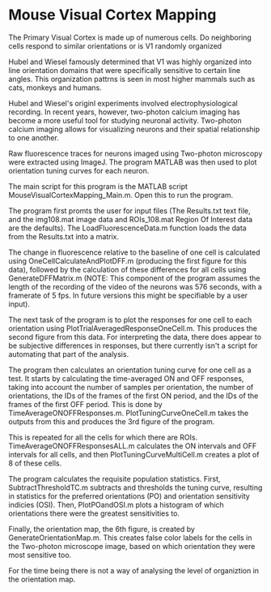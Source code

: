 # Mouse Visual Cortex Mapping
The Primary Visual Cortex is made up of numerous cells. Do neighboring cells respond to similar orientations or is V1 randomly organized

Hubel and Wiesel famously determined that V1 was highly organized into line orientation domains that were specifically sensitive to certain line angles. This organization pattrns is seen in most higher mammals such as cats, monkeys and humans.

Hubel and Wiesel's originl experiments involved electrophysiological recording. In recent years, however, two-photon calcium imaging has become a more useful tool for studying neuronal activity. Two-photon calcium imaging allows for visualizing neurons and their spatial relationship to one another.

Raw fluorescence traces for neurons imaged using Two-photon microscopy were extracted using ImageJ. The program MATLAB was then used to plot orientation tuning curves for each neuron.

The main script for this program is the MATLAB script MouseVisualCortexMapping_Main.m. Open this to run the program.

The program first promts the user for input files (The Results.txt text file, and the img108.mat image data and ROIs_108.mat Region Of Interest data are the defaults). The LoadFluorescenceData.m function loads the data from the Results.txt into a matrix.

The change in fluorescence relative to the baseline of one cell is calculated using OneCellCalculateAndPlotDFF.m (producing the first figure for this data), followed by the calculation of these differences for all cells using GenerateDFFMatrix.m (NOTE: This component of the program assumes the length of the recording of the video of the neurons was 576 seconds, with a framerate of 5 fps. In future versions this might be specifiable by a user input).

The next task of the program is to plot the responses for one cell to each orientation using PlotTrialAveragedResponseOneCell.m. This produces the second figure from this data. For interpreting the data, there does appear to be subjective differences in responses, but there currently isn't a script for automating that part of the analysis.

The program then calculates an orientation tuning curve for one cell as a test. It starts by calculating the time-averaged ON and OFF responses, taking into account the number of samples per orientation, the number of orientations, the IDs of the frames of the first ON period, and the IDs of the frames of the first OFF period. This is done by TimeAverageONOFFResponses.m. PlotTuningCurveOneCell.m takes the outputs from this and produces the 3rd figure of the program.

This is repeated for all the cells for which there are ROIs. TimeAverageONOFFResponsesALL.m calculates the ON intervals and OFF intervals for all cells, and then PlotTuningCurveMultiCell.m creates a plot of 8 of these cells.

The program calculates the requisite population statistics. First, SubtractThresholdTC.m subtracts and thresholds the tuning curve, resulting in statistics for the preferred orientations (PO) and orientation sensitivity indicies (OSI). Then, PlotPOandOSI.m plots a histogram of which orientations there were the greatest sensitivities to.

Finally, the orientation map, the 6th figure, is created by GenerateOrientationMap.m. This creates false color labels for the cells in the Two-photon microscope image, based on which orientation they were most sensitive too.

For the time being there is not a way of analysing the level of organiztion in the orientation map.
